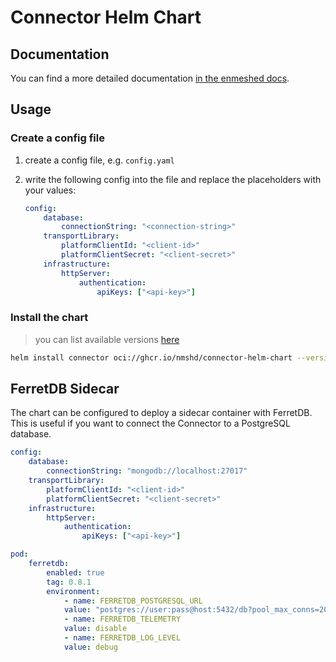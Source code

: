 # Connector Helm Chart

## Documentation

You can find a more detailed documentation [in the enmeshed docs](https://enmeshed.eu/operate/setup-with-helm-charts).

## Usage

### Create a config file

1. create a config file, e.g. `config.yaml`
2. write the following config into the file and replace the placeholders with your values:

    ```yaml
    config:
        database:
            connectionString: "<connection-string>"
        transportLibrary:
            platformClientId: "<client-id>"
            platformClientSecret: "<client-secret>"
        infrastructure:
            httpServer:
                authentication:
                    apiKeys: ["<api-key>"]
    ```

### Install the chart

> you can list available versions [here](https://github.com/nmshd/connector/pkgs/container/connector-helm-chart)

```sh
helm install connector oci://ghcr.io/nmshd/connector-helm-chart --version <version> -f <your-config-file>.yaml
```

## FerretDB Sidecar

The chart can be configured to deploy a sidecar container with FerretDB. This is useful if you want to connect the Connector to a PostgreSQL database.

```yaml
config:
    database:
        connectionString: "mongodb://localhost:27017"
    transportLibrary:
        platformClientId: "<client-id>"
        platformClientSecret: "<client-secret>"
    infrastructure:
        httpServer:
            authentication:
                apiKeys: ["<api-key>"]

pod:
    ferretdb:
        enabled: true
        tag: 0.8.1
        environment:
            - name: FERRETDB_POSTGRESQL_URL
            value: "postgres://user:pass@host:5432/db?pool_max_conns=20"
            - name: FERRETDB_TELEMETRY
            value: disable
            - name: FERRETDB_LOG_LEVEL
            value: debug
```
